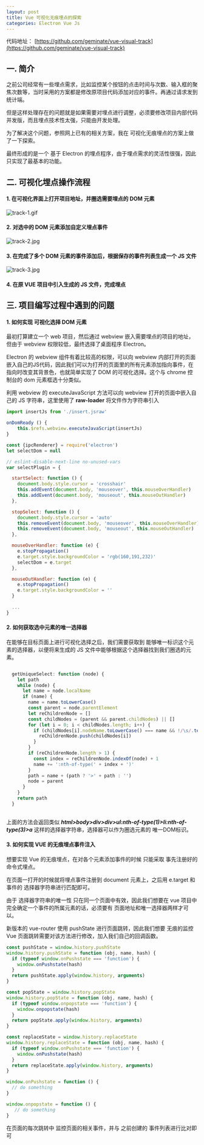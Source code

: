 ```yaml
---
layout: post
title: Vue 可视化无痕埋点的探索
categories: Electron Vue Js
---
```


代码地址：
[https://github.com/geminate/vue-visual-track](https://github.com/geminate/vue-visual-track)

## 一. 简介

之前公司经常有一些埋点需求，比如监控某个按钮的点击时间与次数、输入框的聚焦次数等，当时采用的方案都是修改原项目代码添加对应的事件。再通过请求发到统计端。

但是这样处理存在的问题就是如果需要对埋点进行调整，必须要修改项目内部代码并发版，而且埋点技术性太强，只能由开发处理。

为了解决这个问题，参照网上已有的相关方案，我在 可视化无痕埋点的方案上做了一下探索。

最终形成的是一个 基于 Electron 的埋点程序，由于埋点需求的灵活性很强，因此只实现了最基本的功能。

## 二. 可视化埋点操作流程

#### 1. 在可视化界面上打开项目地址，并圈选需要埋点的 DOM 元素
![track-1.gif](https://geminate.github.io/assets/images/2019/track-1.gif)

#### 2. 对选中的 DOM 元素添加自定义埋点事件
![track-2.jpg](https://geminate.github.io/assets/images/2019/track-2.jpg)

#### 3. 在完成了多个 DOM 元素的事件添加后，根据保存的事件列表生成一个 JS 文件
![track-3.jpg](https://geminate.github.io/assets/images/2019/track-3.jpg)

#### 4. 在原 VUE 项目中引入生成的 JS 文件，完成埋点

## 三. 项目编写过程中遇到的问题

#### 1. 如何实现 可视化选择 DOM 元素
最初打算建立一个 web 项目，然后通过 webview 嵌入需要埋点的项目的地址，但由于 webview 权限较低，最终选择了桌面程序 Electron。

Electron 的 webview 组件有着比较高的权限，可以向 webview 内部打开的页面嵌入自己的JS代码，因此我们可以为打开的页面里的所有元素添加指向事件，在指向时改变其背景色，也就简单实现了 DOM 的可视化选择。这个与 chrome 控制台的 dom 元素框选十分类似。

利用 webview 的 executeJavaScript 方法可以向 webview 打开的页面中嵌入自己的 JS 字符串，这里使用了 **raw-loader** 将文件作为字符串引入

```javascript
import insertJs from './insert.jsraw'

onDomReady () {
    this.$refs.webview.executeJavaScript(insertJs)
}
```

```javascript
const {ipcRenderer} = require('electron')
let selectDom = null

// eslint-disable-next-line no-unused-vars
var selectPlugin = {

  startSelect: function () {
    document.body.style.cursor = 'crosshair'
    this.addEvent(document.body, 'mouseover', this.mouseOverHandler)
    this.addEvent(document.body, 'mouseout', this.mouseOutHandler)
  },

  stopSelect: function () {
    document.body.style.cursor = 'auto'
    this.removeEvent(document.body, 'mouseover', this.mouseOverHandler)
    this.removeEvent(document.body, 'mouseout', this.mouseOutHandler)
  },

  mouseOverHandler: function (e) {
    e.stopPropagation()
    e.target.style.backgroundColor = 'rgb(160,191,232)'
    selectDom = e.target
  },

  mouseOutHandler: function (e) {
    e.stopPropagation()
    e.target.style.backgroundColor = ''
  }
  
  ...
}

```

#### 2. 如何获取选中元素的唯一选择器

在能够在目标页面上进行可视化选择之后，我们需要获取到 能够唯一标识这个元素的选择器，以便将来生成的 JS 文件中能够根据这个选择器找到我们圈选的元素。

```javascript

  getUniqueSelect: function (node) {
    let path
    while (node) {
      let name = node.localName
      if (name) {
        name = name.toLowerCase()
        const parent = node.parentElement
        let reChildrenNode = []
        const childNodes = (parent && parent.childNodes) || []
        for (let i = 0; i < childNodes.length; i++) {
          if (childNodes[i].nodeName.toLowerCase() === name && !/\s/.test(childNodes.nodeValue)) {
            reChildrenNode.push(childNodes[i])
          }
        }
        if (reChildrenNode.length > 1) {
          const index = reChildrenNode.indexOf(node) + 1
          name += ':nth-of-type(' + index + ')'
        }
        path = name + (path ? '>' + path : '')
        node = parent
      }
    }
    return path
  }
  
```

上面的方法会返回类似 ***html>body>div>div>ul:nth-of-type(1)>li:nth-of-type(3)>a*** 这样的选择器字符串，选择器可以作为圈选元素的 唯一DOM标识。

#### 3. 如何实现 VUE 的无痕埋点事件注入

想要实现 Vue 的无痕埋点，在对各个元素添加事件的时候 只能采取 事先注册好的命令式埋点。

在页面一打开的时候就将埋点事件注册到 document 元素上，之后用 e.target 和 事件的 选择器字符串进行匹配即可。

由于 选择器字符串的唯一性 只在同一个页面中有效，因此我们想要在 vue 项目中完全确定一个事件的所属元素的话，必须要有 页面地址和唯一选择器两样才可以。

新版本的 vue-router 使用 pushState 进行页面跳转，因此我们想要 无痕的监控 Vue 页面跳转需要对该方法进行修改，加入我们自己的回调函数。

```javascript
const pushState = window.history.pushState
window.history.pushState = function (obj, name, hash) {
  if (typeof window.onPushstate === 'function') {
    window.onPushstate(hash)
  }
  return pushState.apply(window.history, arguments)
}

const popState = window.history.popState
window.history.popState = function (obj, name, hash) {
  if (typeof window.onpopstate === 'function') {
    window.onpopstate(hash)
  }
  return popState.apply(window.history, arguments)
}

const replaceState = window.history.replaceState
window.history.replaceState = function (obj, name, hash) {
  if (typeof window.onPushstate === 'function') {
    window.onPushstate(hash)
  }
  return replaceState.apply(window.history, arguments)
}

window.onPushstate = function () {
  // do something
}

window.onpopstate = function () {
   // do something
}
```

在页面的每次跳转中 监控页面的相关事件，并与 之前创建的 事件列表进行比对即可

